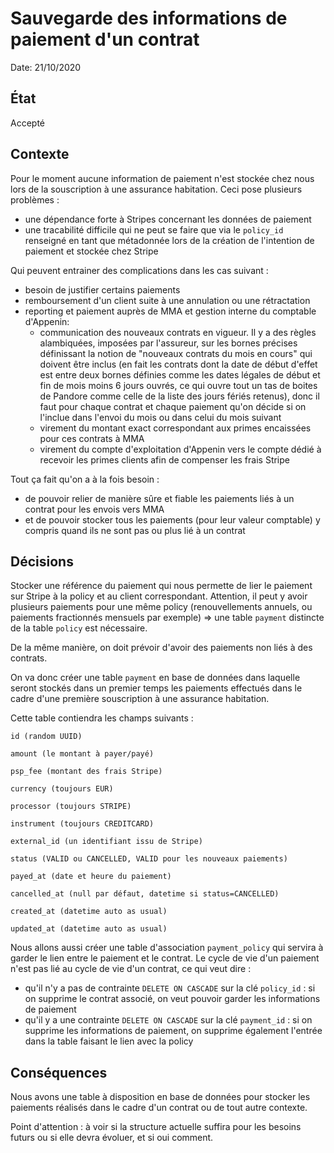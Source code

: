 # Sauvegarde des informations de paiement d'un contrat

Date: 21/10/2020

## État

Accepté

## Contexte

Pour le moment aucune information de paiement n'est stockée chez nous lors de la souscription à une assurance habitation.
Ceci pose plusieurs problèmes :
 - une dépendance forte à Stripes concernant les données de paiement
 - une tracabilité difficile qui ne peut se faire que via le `policy_id` renseigné en tant que métadonnée lors de la création de l'intention de paiement et stockée chez Stripe

Qui peuvent entrainer des complications dans les cas suivant :
 - besoin de justifier certains paiements
 - remboursement d'un client suite à une annulation ou une rétractation
 - reporting et paiement auprès de MMA et gestion interne du comptable d'Appenin:
    - communication des nouveaux contrats en vigueur. Il y a des règles alambiquées, imposées par l'assureur, sur les bornes précises définissant la notion de "nouveaux contrats du mois en cours" qui doivent être inclus (en fait les contrats dont la date de début d'effet est entre deux bornes définies comme les dates légales de début et fin de mois moins 6 jours ouvrés, ce qui ouvre tout un tas de boites de Pandore comme celle de la liste des jours fériés retenus), donc il faut pour chaque contrat et chaque paiement qu'on décide si on l'inclue dans l'envoi du mois ou dans celui du mois suivant
    - virement du montant exact correspondant aux primes encaissées pour ces contrats à MMA
    - virement du compte d'exploitation d'Appenin vers le compte dédié à recevoir les primes clients afin de compenser les frais Stripe

Tout ça fait qu'on a à la fois besoin :
 - de pouvoir relier de manière sûre et fiable les paiements liés à un contrat pour les envois vers MMA
 - et de pouvoir stocker tous les paiements (pour leur valeur comptable) y compris quand ils ne sont pas ou plus lié à un contrat

## Décisions

Stocker une référence du paiement qui nous permette de lier le paiement sur Stripe à la policy et au client correspondant.
Attention, il peut y avoir plusieurs paiements pour une même policy (renouvellements annuels, ou paiements fractionnés mensuels par exemple) => une table `payment` distincte de la table `policy` est nécessaire.

De la même manière, on doit prévoir d'avoir des paiements non liés à des contrats.

On va donc créer une table `payment` en base de données dans laquelle seront stockés dans un premier temps les paiements effectués dans le cadre d'une première souscription à une assurance habitation.

Cette table contiendra les champs suivants :

```
id (random UUID)

amount (le montant à payer/payé)

psp_fee (montant des frais Stripe)

currency (toujours EUR)

processor (toujours STRIPE)

instrument (toujours CREDITCARD)

external_id (un identifiant issu de Stripe)

status (VALID ou CANCELLED, VALID pour les nouveaux paiements)

payed_at (date et heure du paiement)

cancelled_at (null par défaut, datetime si status=CANCELLED)

created_at (datetime auto as usual)

updated_at (datetime auto as usual)
```

Nous allons aussi créer une table d'association `payment_policy` qui servira à garder le lien entre le paiement et le contrat.
Le cycle de vie d'un paiement n'est pas lié au cycle de vie d'un contrat, ce qui veut dire :
 - qu'il n'y a pas de contrainte `DELETE ON CASCADE` sur la clé `policy_id` : si on supprime le contrat associé, on veut pouvoir garder les informations de paiement
 - qu'il y a une contrainte `DELETE ON CASCADE` sur la clé `payment_id` : si on supprime les informations de paiement, on supprime également l'entrée dans la table faisant le lien avec la policy

## Conséquences

Nous avons une table à disposition en base de données pour stocker les paiements réalisés dans le cadre d'un contrat ou de tout autre contexte.

Point d'attention : à voir si la structure actuelle suffira pour les besoins futurs ou si elle devra évoluer, et si oui comment.
